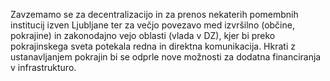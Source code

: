 Zavzemamo se za decentralizacijo in za prenos nekaterih pomembnih institucij izven Ljubljane ter za večjo povezavo med izvršilno (občine, pokrajine) in zakonodajno vejo oblasti (vlada v DZ), kjer bi preko pokrajinskega sveta potekala redna in direktna komunikacija. Hkrati z ustanavljanjem pokrajin bi se odprle nove možnosti za dodatna financiranja v infrastrukturo.
